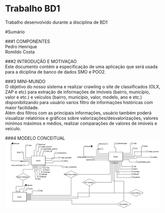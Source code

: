 # Trabalho BD1
Trabalho desenvolvido durante a disciplina de BD1


#Sumário

###1	COMPONENTES<br>
Pedro Henrique<br>
Romildo Costa<br>


###2	INTRODUÇÃO E MOTIVAÇAO<br>
Este documento contém a especificação de uma aplicação que será usada para a diciplina de banco de dados SMO e POO2.<br>

###3	MINI-MUNDO<br>
O objetivo do nosso sistema e realizar crawling o site de classificados (OLX, ZAP e etc) para extração de informações de imóveis (bairro, município, valor e etc.) e veículos (bairro, município, valor, modelo, ano e etc.) disponibilizando para usuário varios filtro de informações históricas com maior facilidade.<br>
Além dos filtros com as principais informações, usuário também poderá visualizar relatórios e gráficos sobre valorizações/desvalorizações, valores mínimos máximos e médios, realizar comparações de valores de imóveis e veículo. 

###4 MODELO CONCEITUAL
![Alt text](https://github.com/pedrohcosta/TrabalhoBD1/blob/master/ModeloTrabalhoBD.jpg "Title")
